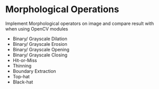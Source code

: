 # Morphological Operations
Implement Morphological operators on image and compare result with when using OpenCV modules
+ Binary/ Grayscale Dilation
+ Binary/ Grayscale Erosion
+ Binary/ Grayscale Opening
+ Binary/ Grayscale Closing
+ Hit-or-Miss
+ Thinning
+ Boundary Extraction
+ Top-hat
+ Black-hat
